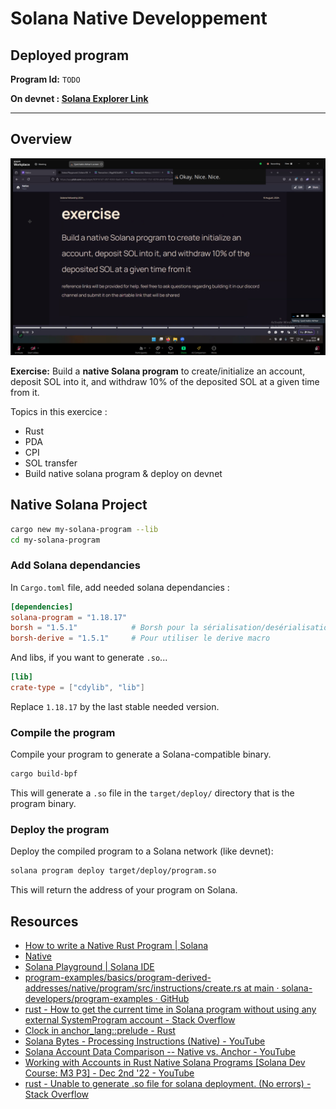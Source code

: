 # Solana Native Developpement

## Deployed program

**Program Id:** `TODO`

**On devnet : [Solana Explorer Link](https://solana.fm/address/TODO/transactions?cluster=devnet-solana)**

--------


## Overview

![](2024-08-11-14-07-55.png)

**Exercise:** Build a **native Solana program** to create/initialize an account, deposit SOL into it, and withdraw 10% of the deposited SOL at a given time from it.

Topics in this exercice :
- Rust
- PDA
- CPI
- SOL transfer
- Build native solana program & deploy on devnet

## Native Solana Project


```bash
cargo new my-solana-program --lib
cd my-solana-program
```

### **Add Solana dependancies**
In `Cargo.toml` file, add needed solana dependancies :

```toml
[dependencies]
solana-program = "1.18.17"
borsh = "1.5.1"            # Borsh pour la sérialisation/desérialisation
borsh-derive = "1.5.1"     # Pour utiliser le derive macro
```

And libs, if you want to generate `.so`...

```toml
[lib]
crate-type = ["cdylib", "lib"]
```


Replace `1.18.17` by the last stable needed version.

### **Compile the program**
Compile your program to generate a Solana-compatible binary.

```bash
cargo build-bpf
```

This will generate a `.so` file in the `target/deploy/` directory that is the program binary.

### **Deploy the program**
Deploy the compiled program to a Solana network (like devnet):

```bash
solana program deploy target/deploy/program.so
```

This will return the address of your program on Solana.


## Resources

- [How to write a Native Rust Program | Solana](https://solana.com/developers/guides/getstarted/intro-to-native-rust)
- [Native](https://pitch.com/v/native-c7gvwj)
- [Solana Playground | Solana IDE](https://beta.solpg.io/66b7a81ccffcf4b13384d2be)
- [program-examples/basics/program-derived-addresses/native/program/src/instructions/create.rs at main · solana-developers/program-examples · GitHub](https://github.com/solana-developers/program-examples/blob/main/basics/program-derived-addresses/native/program/src/instructions/create.rs)
- [rust - How to get the current time in Solana program without using any external SystemProgram account - Stack Overflow](https://stackoverflow.com/questions/72223450/how-to-get-the-current-time-in-solana-program-without-using-any-external-systemp)
- [Clock in anchor_lang::prelude - Rust](https://docs.rs/anchor-lang/latest/anchor_lang/prelude/struct.Clock.html)
- [Solana Bytes - Processing Instructions (Native) - YouTube](https://www.youtube.com/watch?v=T5p8rGD0-vs)
- [Solana Account Data Comparison -- Native vs. Anchor - YouTube](https://www.youtube.com/watch?v=71pkNLasq6c)
- [Working with Accounts in Rust Native Solana Programs [Solana Dev Course: M3 P3] - Dec 2nd '22 - YouTube](https://www.youtube.com/watch?v=Dg9p_JaqQQE)
- [rust - Unable to generate .so file for solana deployment. (No errors) - Stack Overflow](https://stackoverflow.com/questions/71287531/unable-to-generate-so-file-for-solana-deployment-no-errors)


